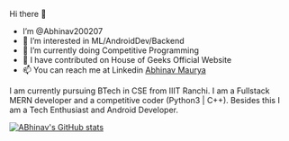 Hi there 👋
- I’m @Abhinav200207
- 👀 I’m interested in ML/AndroidDev/Backend
- 🌱 I’m currently doing Competitive Programming
- 💞️ I have contributed on House of Geeks Official Website
- 📫 You can reach me at Linkedin [Abhinav Maurya](https://www.linkedin.com/in/abhinav-maurya-036a01212/)

I am currently pursuing BTech in CSE from IIIT Ranchi.
I am a Fullstack MERN developer and a competitive coder (Python3 | C++). Besides this I am a Tech Enthusiast and Android Developer.

[![ABhinav's GitHub stats](https://github-readme-stats.vercel.app/api?username=Abhinav200207&count_private=true&show_icons=true&theme=radical)](https://github.com/Abhinav200207/github-readme-stats)
